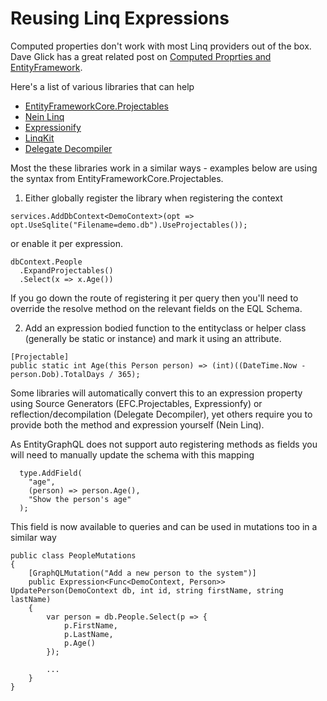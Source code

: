 # Reusing Linq Expressions

Computed properties don't work with most Linq providers out of the box. Dave Glick has a great related post on [Computed Proprties and EntityFramework](https://www.daveaglick.com/posts/computed-properties-and-entity-framework).

Here's a list of various libraries that can help

* [EntityFrameworkCore.Projectables](https://github.com/koenbeuk/EntityFrameworkCore.Projectables)
* [Nein Linq](https://nein.tech/nein-linq/)
* [Expressionify](https://github.com/ClaveConsulting/Expressionify)
* [LinqKit](https://github.com/scottksmith95/LINQKit)
* [Delegate Decompiler](https://github.com/hazzik/DelegateDecompiler)

Most the these libraries work in a similar ways - examples below are using the syntax from EntityFrameworkCore.Projectables.

1) Either globally register the library when registering the context 

```
services.AddDbContext<DemoContext>(opt => opt.UseSqlite("Filename=demo.db").UseProjectables());
```

or enable it per expression.

```
dbContext.People  
  .ExpandProjectables() 
  .Select(x => x.Age())
```

If you go down the route of registering it per query then you'll need to override the resolve method on the relevant fields on the EQL Schema.


2) Add an expression bodied function to the entityclass or helper class (generally be static or instance) and mark it using an attribute.

```
[Projectable]
public static int Age(this Person person) => (int)((DateTime.Now - person.Dob).TotalDays / 365);
```

Some libraries will automatically convert this to an expression property using Source Generators (EFC.Projectables, Expressionfy) or reflection/decompilation (Delegate Decompiler), yet others require you to provide both the method and expression yourself (Nein Linq).

As EntityGraphQL does not support auto registering methods as fields you will need to manually update the schema with this mapping

```
  type.AddField(
    "age",
    (person) => person.Age(),
    "Show the person's age"
  );
```

This field is now available to queries and can be used in mutations too in a similar way

```
public class PeopleMutations
{
    [GraphQLMutation("Add a new person to the system")]
    public Expression<Func<DemoContext, Person>> UpdatePerson(DemoContext db, int id, string firstName, string lastName)
    {
        var person = db.People.Select(p => {
            p.FirstName,
            p.LastName,
            p.Age()
        });

        ...
    }
}
```